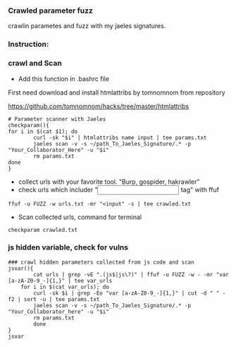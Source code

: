 ### Crawled parameter fuzz

crawlin parametes and fuzz with my jaeles signatures.

### Instruction:
### crawl and Scan

* Add this function in .bashrc file

First need download and install htmlattribs by tomnomnom from repository

https://github.com/tomnomnom/hacks/tree/master/htmlattribs

```
# Parameter scanner with Jaeles
checkparam(){
for i in $(cat $1); do
        curl -sk "$i" | htmlattribs name input | tee params.txt
        jaeles scan -v -s ~/path_To_Jaeles_Signature/.* -p "Your_Collaborator_Here" -u "$i"
        rm params.txt
done
}

```

* collect urls with your favorite tool. "Burp, gospider, hakrawler"
* check urls which includer "<input> tag" with ffuf

```
ffuf -u FUZZ -w urls.txt -mr "<input" -s | tee crawled.txt
```

* Scan collected urls, command for terminal

```
checkparam crawled.txt
```

### js hidden variable, check for vulns

```
### crawl hidden parameters collected from js code and scan
jsvar(){
        cat urls | grep -vE ".(js$|js\?)" | ffuf -u FUZZ -w - -mr "var [a-zA-Z0-9_-]{1,}" | tee var_urls
	for i in $(cat var_urls); do
		curl -sk $i | grep -Eo "var [a-zA-Z0-9_-]{1,}" | cut -d " " -f2 | sort -u | tee params.txt
		jaeles scan -v -s ~/path_To_Jaeles_Signature/.* -p "Your_Collaborator_here" -u "$i"
		rm params.txt
		done
}
jsvar
```

